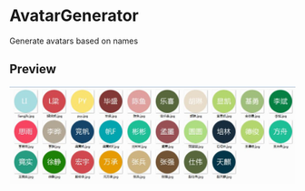 # AvatarGenerator
Generate avatars based on names

## Preview
![](https://github.com/shadowJF/AvatarGenerator/blob/master/newscreen1326794681.jpg?raw=true)
